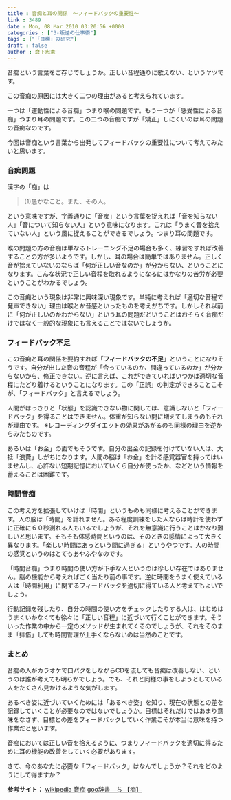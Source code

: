```yaml
---
title : 音痴と耳の関係　～フィードバックの重要性～
link : 3489
date : Mon, 08 Mar 2010 03:20:56 +0000
categories : ["3-叛逆の仕事術"]
tags : ["「目標」の研究"]
draft : false
author : 倉下忠憲
---
```


音痴という言葉をご存じでしょうか。正しい音程通りに歌えない、というヤツです。

この音痴の原因には大きく二つの理由があると考えられています。

一つは「運動性による音痴」つまり喉の問題です。もう一つが「感受性による音痴」つまり耳の問題です。この二つの音痴ですが「矯正」しにくいのは耳の問題の音痴なのです。

今回は音痴という言葉から出発してフィードバックの重要性について考えてみたいと思います。

<!--more-->
<h3>音痴問題</h3>
漢字の「痴」は



<blockquote>(1)愚かなこと。また、その人。</blockquote>



という意味ですが、字義通りに「音痴」という言葉を捉えれば「音を知らない人」「音について知らない人」という意味になります。これは「うまく音を拾えていない人」という風に捉えることができるでしょう。つまり耳の問題です。

喉の問題の方の音痴は単なるトレーニング不足の場合も多く、練習をすれば改善することの方が多いようです。しかし、耳の場合は簡単ではありません。正しく音が拾えていないのならば「何が正しい音なのか」が分からない、ということになります。こんな状況で正しい音程を取れるようになるにはかなりの苦労が必要ということがわかるでしょう。


この音痴という現象は非常に興味深い現象です。単純に考えれば「適切な音程で発声できない」理由は喉とか音感といったものを考えがちです。しかしそれ以前に「何が正しいのかわからない」という耳の問題だということはおそらく音痴だけではなく一般的な現象にも言えることではないでしょうか。

<h3>フィードバック不足</h3>
この音痴と耳の関係を要約すれば「<strong>フィードバックの不足</strong>」ということになりそうです。自分が出した音の音程が「合っているのか、間違っているのか」が分からないから、修正できない。逆に言えば、これができていればいつかは適切な音程にたどり着けるということになります。この「正誤」の判定ができることこそが、「フィードバック」と言えるでしょう。

人間がはっきりと「状態」を認識できない物に関しては、意識しないと「フィードバック」を得ることはできません。体重が知らない間に増えてしまうのもそれが理由です。
※レコーディングダイエットの効果があがるのも同様の理由を逆からみたものです。

あるいは「お金」の面でもそうです。自分の出金の記録を付けていない人は、大抵「浪費」しがちになります。人間の脳は「お金」を計る感覚器官を持ってはいませんし、心許ない短期記憶においていくら自分が使ったか、などという情報を蓄えることは困難です。

<h3>時間音痴</h3>
この考え方を拡張していけば「時間」というものも同様に考えることができます。人の脳は「時間」を計れません。ある程度訓練をした人ならば時計を使わずに正確に６０秒測れる人もいるでしょうが、それを無意識に行うことはかなり難しいと思います。そもそも体感時間というのは、そのときの感情によって大きく異なります。「楽しい時間はあっという間に過ぎる」というやつです。人の時間の感覚というのはとてもあやふやなのです。

「時間音痴」つまり時間の使い方が下手な人というのは珍しい存在ではありません。脳の機能から考えればごく当たり前の事です。逆に時間をうまく使えている人は「時間利用」に関するフィードバックを適切に得ている人と考えてもよいでしょう。

行動記録を残したり、自分の時間の使い方をチェックしたりする人は、はじめはうまくいかなくても徐々に「正しい音程」に近づいて行くことができます。そういった作業の中から一定のメソッドが生まれてくるのでしょうが、それをそのまま「拝借」しても時間管理が上手くならないのは当然のことです。

<h3>まとめ</h3>
音痴の人がカラオケで口パクをしながらCDを流しても音痴は改善しない、というのは誰が考えても明らかでしょう。でも、それと同様の事をしようとしている人をたくさん見かけるような気がします。

あるべき姿に近づいていくためには「あるべき姿」を知り、現在の状態との差を記録していくことが必要なのではないでしょうか。目標はそれだけではあまり意味をなさず、目標との差をフィードバックしていく作業こそが本当に意味を持つ作業だと思います。

音痴においては正しい音を拾えるように、つまりフィードバックを適切に得るために耳の機能の改善をしていく必要があります。

さて、今のあなたに必要な「フィードバック」はなんでしょうか？それをどのようにして得ますか？

<strong>参考サイト：</strong>
<a href="http://ja.wikipedia.org/wiki/%E9%9F%B3%E7%97%B4">wikipedia 音痴</a>
<a href="http://dictionary.goo.ne.jp/leaf/jn/123471/m0u/%E7%97%B4/">goo辞書　ち 【痴】</a>